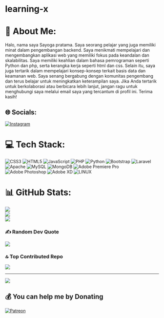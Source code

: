 # learning-x
# 💫 About Me:
Halo, nama saya Sayoga pratama. Saya seorang pelajar yang juga memiliki minat dalam pengembangan backend. Saya menikmati mempelajari dan mengembangkan aplikasi web yang memiliki fokus pada keandalan dan skalabilitas. Saya memiliki keahlian dalam bahasa pemrograman seperti Python dan php, serta kerangka kerja seperti html dan css. Selain itu, saya juga tertarik dalam mempelajari konsep-konsep terkait basis data dan keamanan web. Saya senang bergabung dengan komunitas pengembang dan terus belajar untuk meningkatkan keterampilan saya. Jika Anda tertarik untuk berkolaborasi atau berbicara lebih lanjut, jangan ragu untuk menghubungi saya melalui email saya yang tercantum di profil ini. Terima kasih!


## 🌐 Socials:
[![Instagram](https://img.shields.io/badge/Instagram-%23E4405F.svg?logo=Instagram&logoColor=white)](https://instagram.com/yogapt_31) 

# 💻 Tech Stack:
![CSS3](https://img.shields.io/badge/css3-%231572B6.svg?style=for-the-badge&logo=css3&logoColor=white) ![HTML5](https://img.shields.io/badge/html5-%23E34F26.svg?style=for-the-badge&logo=html5&logoColor=white) ![JavaScript](https://img.shields.io/badge/javascript-%23323330.svg?style=for-the-badge&logo=javascript&logoColor=%23F7DF1E) ![PHP](https://img.shields.io/badge/php-%23777BB4.svg?style=for-the-badge&logo=php&logoColor=white) ![Python](https://img.shields.io/badge/python-3670A0?style=for-the-badge&logo=python&logoColor=ffdd54) ![Bootstrap](https://img.shields.io/badge/bootstrap-%23563D7C.svg?style=for-the-badge&logo=bootstrap&logoColor=white) ![Laravel](https://img.shields.io/badge/laravel-%23FF2D20.svg?style=for-the-badge&logo=laravel&logoColor=white) ![Apache](https://img.shields.io/badge/apache-%23D42029.svg?style=for-the-badge&logo=apache&logoColor=white) ![MySQL](https://img.shields.io/badge/mysql-%2300f.svg?style=for-the-badge&logo=mysql&logoColor=white) ![MongoDB](https://img.shields.io/badge/MongoDB-%234ea94b.svg?style=for-the-badge&logo=mongodb&logoColor=white) ![Adobe Premiere Pro](https://img.shields.io/badge/Adobe%20Premiere%20Pro-9999FF.svg?style=for-the-badge&logo=Adobe%20Premiere%20Pro&logoColor=white) ![Adobe Photoshop](https://img.shields.io/badge/adobephotoshop-%2331A8FF.svg?style=for-the-badge&logo=adobephotoshop&logoColor=white) ![Adobe XD](https://img.shields.io/badge/Adobe%20XD-470137?style=for-the-badge&logo=Adobe%20XD&logoColor=#FF61F6) ![LINUX](https://img.shields.io/badge/Linux-FCC624?style=for-the-badge&logo=linux&logoColor=black)
# 📊 GitHub Stats:
![](https://github-readme-stats.vercel.app/api?username=PROFESOR21&theme=blueberry&hide_border=true&include_all_commits=false&count_private=false)<br/>
![](https://github-readme-streak-stats.herokuapp.com/?user=PROFESOR21&theme=blueberry&hide_border=true)<br/>
![](https://github-readme-stats.vercel.app/api/top-langs/?username=PROFESOR21&theme=blueberry&hide_border=true&include_all_commits=false&count_private=false&layout=compact)

### ✍️ Random Dev Quote
![](https://quotes-github-readme.vercel.app/api?type=horizontal&theme=tokyonight)

### 🔝 Top Contributed Repo
![](https://github-contributor-stats.vercel.app/api?username=PROFESOR21&limit=5&theme=dark&combine_all_yearly_contributions=true)

---
[![](https://visitcount.itsvg.in/api?id=PROFESOR21&icon=0&color=0)](https://visitcount.itsvg.in)

  ## 💰 You can help me by Donating
  [![Patreon](https://img.shields.io/badge/Patreon-F96854?style=for-the-badge&logo=patreon&logoColor=white)](https://patreon.com/Profesor21) 


<!-- Proudly created with GPRM ( https://gprm.itsvg.in ) -->
